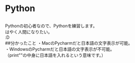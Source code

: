 # Python

##
Pythonの初心者なので、Pythonを練習します。  
はやく人間になりたい。  
:D  
##分かったこと
・MacのPycharmだと日本語の文字表示が可能。  
・WindowsのPycharmだと日本語の文字表示が不可能。  
（print""の中身に日本語を入れるという意味です。）  